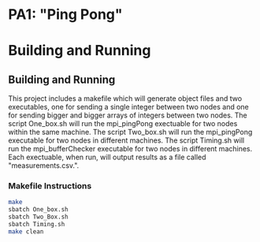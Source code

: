 # PA1: "Ping Pong"

# Building and Running

## Building and Running
This project includes a makefile which will generate object files and two executables, one for sending a single integer between two nodes and one for sending 
bigger and bigger arrays of integers between two nodes. The script One_box.sh will run the mpi_pingPong exectuable for two nodes within the same machine. 
The script Two_box.sh will run the mpi_pingPong executable for two nodes in different machines. The script Timing.sh will run the mpi_bufferChecker 
executable for two nodes in different machines. Each exectuable, when run, will output results as a file called "measurements.csv.".

### Makefile Instructions

```bash
make
sbatch One_box.sh
sbatch Two_Box.sh
sbatch Timing.sh
make clean
```

